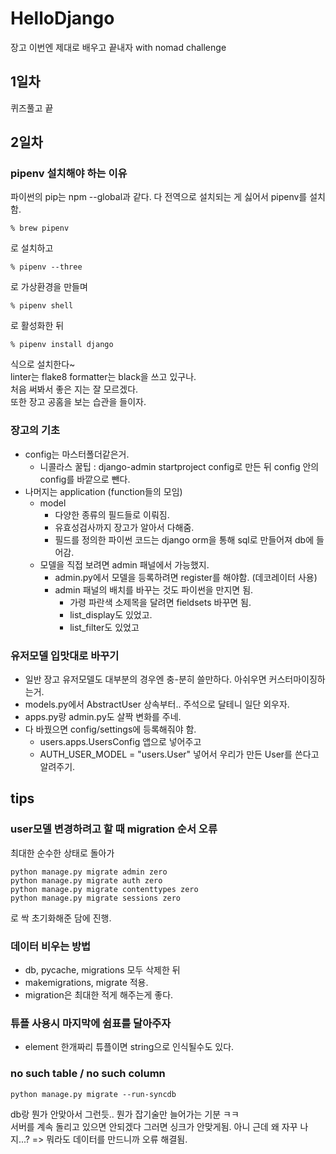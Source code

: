 # HelloDjango
장고 이번엔 제대로 배우고 끝내자 with nomad challenge

## 1일차
퀴즈풀고 끝

## 2일차
### pipenv 설치해야 하는 이유
파이썬의 pip는 npm --global과 같다. 다 전역으로 설치되는 게 싫어서 pipenv를 설치함.
```
% brew pipenv
```
로 설치하고

```
% pipenv --three
```
로 가상환경을 만들며


```
% pipenv shell
```
로 활성화한 뒤

```
% pipenv install django
```
식으로 설치한다~  
linter는 flake8 formatter는 black을 쓰고 있구나.  
처음 써봐서 좋은 지는 잘 모르겠다.  
또한 장고 공홈을 보는 습관을 들이자.  

### 장고의 기초
- config는 마스터폴더같은거.
  - 니콜라스 꿀팁 : django-admin startproject config로 만든 뒤 config 안의 config를 바깥으로 뺀다.
- 나머지는 application (function들의 모임)
  - model
    - 다양한 종류의 필드들로 이뤄짐.
    - 유효성검사까지 장고가 알아서 다해줌.
    - 필드를 정의한 파이썬 코드는 django orm을 통해 sql로 만들어져 db에 들어감.
  - 모델을 직접 보려면 admin 패널에서 가능했지.
    - admin.py에서 모델을 등록하려면 register를 해야함. (데코레이터 사용)
    - admin 패널의 배치를 바꾸는 것도 파이썬을 만지면 됨.
      - 가령 파란색 소제목을 달려면 fieldsets 바꾸면 됨.
      - list_display도 있었고.
      - list_filter도 있었고

### 유저모델 입맛대로 바꾸기
- 일반 장고 유저모델도 대부분의 경우엔 충-분히 쓸만하다. 아쉬우면 커스터마이징하는거.
- models.py에서 AbstractUser 상속부터.. 주석으로 달테니 일단 외우자.
- apps.py랑 admin.py도 살짝 변화를 주네.
- 다 바꿨으면 config/settings에 등록해줘야 함.
  - users.apps.UsersConfig 앱으로 넣어주고
  - AUTH_USER_MODEL = "users.User" 넣어서 우리가 만든 User를 쓴다고 알려주기.
  
  
## tips
### user모델 변경하려고 할 때 migration 순서 오류
최대한 순수한 상태로 돌아가
```
python manage.py migrate admin zero
python manage.py migrate auth zero
python manage.py migrate contenttypes zero
python manage.py migrate sessions zero
```
로 싹 초기화해준 담에 진행.

### 데이터 비우는 방법
- db, pycache, migrations 모두 삭제한 뒤
- makemigrations, migrate 적용.
- migration은 최대한 적게 해주는게 좋다.

### 튜플 사용시 마지막에 쉼표를 달아주자
- element 한개짜리 튜플이면 string으로 인식될수도 있다.

### no such table / no such column
```
python manage.py migrate --run-syncdb
```
db랑 뭔가 안맞아서 그런듯.. 뭔가 잡기술만 늘어가는 기분 ㅋㅋ  
서버를 계속 돌리고 있으면 안되겠다 그러면 싱크가 안맞게됨.
아니 근데 왜 자꾸 나지...? => 뭐라도 데이터를 만드니까 오류 해결됨.